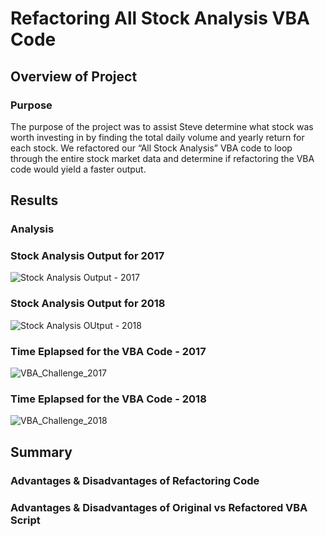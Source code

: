 # Refactoring All Stock Analysis VBA Code

## Overview of Project

### Purpose
The purpose of the project was to assist Steve determine what stock was worth investing in by finding the total daily volume and yearly return for each stock. We refactored our “All Stock Analysis” VBA code to loop through the entire stock market data and determine if refactoring the VBA code would yield a faster output. 

## Results 

### Analysis 


### Stock Analysis Output for 2017
![Stock Analysis Output - 2017](https://user-images.githubusercontent.com/91925639/138618321-9fb79d67-7ecb-4601-9deb-2f56e712cbee.png)
### Stock Analysis Output for 2018
![Stock Analysis OUtput - 2018](https://user-images.githubusercontent.com/91925639/138618377-0b78cf53-1b13-44b3-a49a-62bbafeeec8f.png)

### Time Eplapsed for the VBA Code - 2017
![VBA_Challenge_2017](https://user-images.githubusercontent.com/91925639/138574339-f2825ddb-373e-4961-804b-77c6af0290fd.png)
### Time Eplapsed for the VBA Code - 2018
![VBA_Challenge_2018](https://user-images.githubusercontent.com/91925639/138574353-78502403-48f5-467c-9f0a-04e74dfe5d5f.png)

## Summary

### Advantages & Disadvantages of Refactoring Code 

### Advantages & Disadvantages of Original vs Refactored VBA Script 

